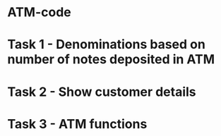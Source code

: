 # ATM-code
# Task 1 - Denominations based on number of  notes deposited in ATM
# Task 2 - Show customer details
# Task 3 - ATM functions 
